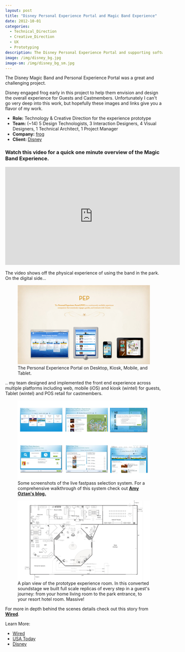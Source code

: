 ```yaml
---
layout: post
title: "Disney Personal Experience Portal and Magic Band Experience"
date: 2012-10-01
categories:
  - Technical_Direction
  - Creative_Direction
  - UX
  - Prototyping
description: The Disney Personal Experience Portal and supporting software for Guests and Cast Members.
image: /img/disney_bg.jpg
image-sm: /img/disney_bg_sm.jpg
---
```

The Disney Magic Band and Personal Experience Portal was a great and challenging project. 

Disney engaged frog early in this project to help them envision and design the overall experience for Guests and Castmembers. Unfortunately I can't go very deep into this work, but hopefully these images and links give you a flavor of my work.

+ **Role:** Technology & Creative Direction for the experience prototype
+ **Team:** (~14) 5 Design Technologists, 3 Interaction Designers, 4 Visual Designers, 1 Technical Architect, 1 Project Manager
+ **Company:** [frog](https://www.frogdesign.com)
+ **Client:** [Disney](https://disneyworld.disney.go.com/)

### Watch this video for a quick one minute overview of the Magic Band Experience. ###


<p style="text-align:center">
  <iframe width="560" height="315" src="https://www.youtube.com/embed/5vbxD4KE_do" frameborder="0" allowfullscreen>
  </iframe>
</p>

The video shows off the physical experience of using the band in the park. On the digital side...

<figure>
  <a href="/img/disney_img1.jpg" title="">
    <img src="/img/disney_img1.jpg" alt=""/>
  </a>
  <figcaption>The Personal Experience Portal on Desktop, Kiosk, Mobile, and Tablet.</figcaption>
</figure>

.. my team designed and implemented the front end experience across multiple platforms including web, mobile (iOS) and kiosk (wintel) for guests, Tablet (wintel) and POS retail for castmembers. 

<figure>
  <a href="/img/disney_img2.jpg" title="">
    <img src="/img/disney_img2.jpg" alt="Placeholder"/>
  </a>
  <figcaption>Some screenshots of the live fastpass selection system. For a comprehensive walkthrough of this system check out <strong><a href="http://amyoztan.com/2014/01/28/how-to-use-fastpass">Amy Oztan's blog.</a></strong></figcaption>
</figure>


<figure>
  <a href="/img/disney_img3.jpg">
    <img src="/img/disney_img3.jpg" alt="Placeholder"/>
  </a>
  <figcaption>A plan view of the prototype experience room. In this converted soundstage we built full scale replicas of every step in a guest's journey: from your home living room to the park entrance, to your resort hotel room. Massive!</figcaption>
</figure>

For more in depth behind the scenes details check out this story from **[Wired](https://www.wired.com/2015/03/disney-magicband/)**.


Learn More: 
* [Wired](https://www.wired.com/2015/03/disney-magicband/)
* [USA Today](http://www.usatoday.com/story/dispatches/2014/01/27/disney-mymagic-vacation-planning/4582957/)
* [Disney](https://disneyworld.disney.go.com/plan/my-disney-experience/my-magic-plus/)
